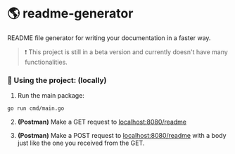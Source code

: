 # 🌎 readme-generator 

README file generator for writing your documentation in a faster way.


> ❗️ This project is still in a beta version and currently doesn't have many functionalities.


### 🚀 Using the project: (locally)
1. Run the main package:
```bash
go run cmd/main.go
```

2. **(Postman)** Make a GET request to [localhost:8080/readme](localhost:8080/readme) 

3. **(Postman)** Make a POST request to [localhost:8080/readme](localhost:8080/readme) with a body just like the one you received from the GET.
